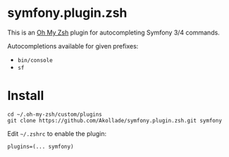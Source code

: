 # symfony.plugin.zsh

This is an [Oh My Zsh](https://github.com/robbyrussell/oh-my-zsh) plugin for autocompleting Symfony 3/4 commands.

Autocompletions available for given prefixes:
* `bin/console`
* `sf`

# Install

```
cd ~/.oh-my-zsh/custom/plugins
git clone https://github.com/Akollade/symfony.plugin.zsh.git symfony
```

Edit `~/.zshrc` to enable the plugin:

```
plugins=(... symfony)
```
